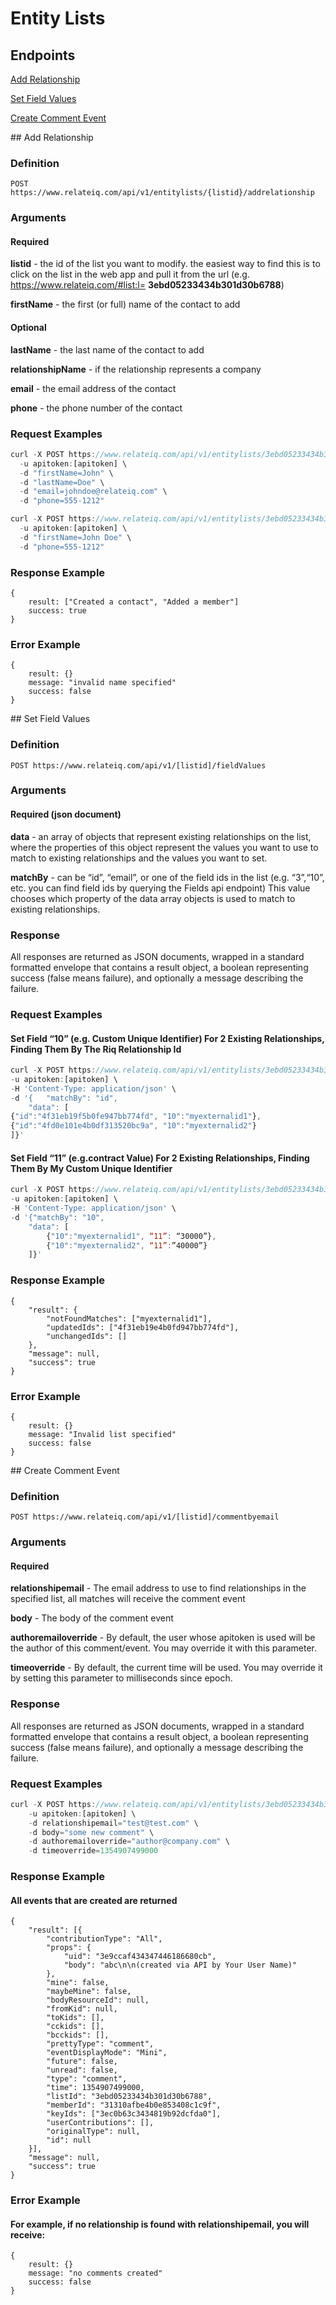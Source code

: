 Entity Lists
============

## Endpoints

[Add Relationship](#addrelationship)

[Set Field Values](#setfieldvalues)

[Create Comment Event](#createcomment)

<a name="addrelationship"/>
## Add Relationship

### Definition

```
POST https://www.relateiq.com/api/v1/entitylists/{listid}/addrelationship
```

### Arguments

#### Required

**listid** - the id of the list you want to modify. the easiest way to find this is to click on the list in the web app and pull it from the url (e.g. https://www.relateiq.com/#list:l= **3ebd05233434b301d30b6788**)

**firstName** - the first (or full) name of the contact to add

#### Optional
**lastName** - the last name of the contact to add

**relationshipName** - if the relationship represents a company

**email** - the email address of the contact

**phone** - the phone number of the contact

### Request Examples

```javascript
curl -X POST https://www.relateiq.com/api/v1/entitylists/3ebd05233434b301d30b6788/addrelationship \
  -u apitoken:[apitoken] \
  -d "firstName=John" \
  -d "lastName=Doe" \
  -d "email=johndoe@relateiq.com" \
  -d "phone=555-1212"

curl -X POST https://www.relateiq.com/api/v1/entitylists/3ebd05233434b301d30b6788/addrelationship \
  -u apitoken:[apitoken] \
  -d "firstName=John Doe" \
  -d "phone=555-1212"
```

### Response Example

```
{
    result: ["Created a contact", "Added a member"]
    success: true
}
```

### Error Example

```
{
    result: {}
    message: "invalid name specified"
    success: false
}
```

<a name="setfieldvalues"/>
## Set Field Values

### Definition

```
POST https://www.relateiq.com/api/v1/[listid]/fieldValues
```

### Arguments

#### Required (json document)

**data** - an array of objects that represent existing relationships on the list, where the properties of this object represent the values you want to use to match to existing relationships and the values you want to set.

**matchBy** - can be “id”, “email”, or one of the field ids in the list (e.g. “3”,“10”, etc. you can find field ids by querying the Fields api endpoint) This value chooses which property of the data array objects is used to match to existing relationships.

### Response

All responses are returned as JSON documents, wrapped in a standard formatted envelope that contains a result object, a boolean representing success (false means failure), and optionally a message describing the failure.

### Request Examples

#### Set Field “10” (e.g. Custom Unique Identifier) For 2 Existing Relationships, Finding Them By The Riq Relationship Id

```javascript
curl -X POST https://www.relateiq.com/api/v1/entitylists/3ebd05233434b301d30b6788/addrelationship \
-u apitoken:[apitoken] \
-H 'Content-Type: application/json' \
-d '{   "matchBy": "id",
    "data": [
{"id":"4f31eb19f5b0fe947bb774fd", "10":"myexternalid1"},
{"id":"4fd0e101e4b0df313520bc9a", "10":"myexternalid2"}
]}'
```

#### Set Field “11” (e.g.contract Value) For 2 Existing Relationships, Finding Them By My Custom Unique Identifier

```javascript
curl -X POST https://www.relateiq.com/api/v1/entitylists/3ebd05233434b301d30b6788/addrelationship \
-u apitoken:[apitoken] \
-H 'Content-Type: application/json' \
-d '{"matchBy": "10",
    "data": [
        {"10":"myexternalid1", “11”: “30000”},
        {"10":"myexternalid2", “11”:”40000”}
    ]}'
```

### Response Example

```
{
    "result": {
        "notFoundMatches": ["myexternalid1"],
        "updatedIds": ["4f31eb19e4b0fd947bb774fd"],
        "unchangedIds": []
    },
    "message": null,
    "success": true
}
```

### Error Example

```
{
    result: {}
    message: "Invalid list specified"
    success: false
}
```

<a name="createcomment"/>
## Create Comment Event

### Definition

```
POST https://www.relateiq.com/api/v1/[listid]/commentbyemail
```

### Arguments

#### Required

**relationshipemail** - The email address to use to find relationships in the specified list, all matches will receive the comment event

**body** - The body of the comment event

**authoremailoverride** - By default, the user whose apitoken is used will be the author of this comment/event. You may override it with this parameter.

**timeoverride** - By default, the current time will be used. You may override it by setting this parameter to milliseconds since epoch.

### Response

All responses are returned as JSON documents, wrapped in a standard formatted envelope that contains a result object, a boolean representing success (false means failure), and optionally a message describing the failure.

### Request Examples

```javascript
curl -X POST https://www.relateiq.com/api/v1/entitylists/3ebd05233434b301d30b6788/commentbyemail \
    -u apitoken:[apitoken] \
    -d relationshipemail="test@test.com" \
    -d body="some new comment" \
    -d authoremailoverride="author@company.com" \
    -d timeoverride=1354907499000
```

### Response Example

#### All events that are created are returned

```
{
    "result": [{
        "contributionType": "All",
        "props": {
            "uid": "3e9ccaf434347446186680cb",
            "body": "abc\n\n(created via API by Your User Name)"
        },
        "mine": false,
        "maybeMine": false,
        "bodyResourceId": null,
        "fromKid": null,
        "toKids": [],
        "cckids": [],
        "bcckids": [],
        "prettyType": "comment",
        "eventDisplayMode": "Mini",
        "future": false,
        "unread": false,
        "type": "comment",
        "time": 1354907499000,
        "listId": "3ebd05233434b301d30b6788",
        "memberId": "31310afbe4b0e853408c1c9f",
        "keyIds": ["3ec0b63c3434819b92dcfda0"],
        "userContributions": [],
        "originalType": null,
        "id": null
    }],
    "message": null,
    "success": true
}
```

### Error Example

#### For example, if no relationship is found with relationshipemail, you will receive:

```
{
    result: {}
    message: "no comments created"
    success: false
}
```
